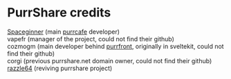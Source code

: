 # PurrShare credits

<a href="https://github.com/spaceginner">Spaceginner</a> (main <a href="https://github.com/purrshare/purrcafe">purrcafe</a> developer)
<br>
vapefr (manager of the project, could not find their github)
<br>
cozmogm (main developer behind <a href="https://github.com/purrshare/purrfront">purrfront</a>, originally in sveltekit, could not find their github)
<br>
corgi (previous purrshare.net domain owner, could not find their github)
<br>
<a href="https://github.com/razzle64">razzle64</a> (reviving purrshare project)
